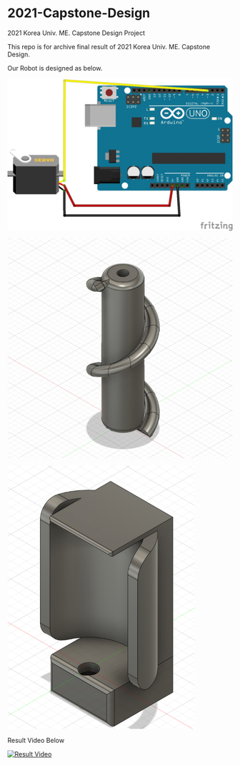 # 2021-Capstone-Design
2021 Korea Univ. ME. Capstone Design Project

This repo is for archive final result of 2021 Korea Univ. ME. Capstone Design.

Our Robot is designed as below.

![](./image/0.jpg)

![](./image/1.jpg)

![](./image/2.png)

Result Video Below

[![Result Video](http://img.youtube.com/vi/xhNzaWoJ35w/0.jpg)](https://youtu.be/xhNzaWoJ35w?t=0s)
